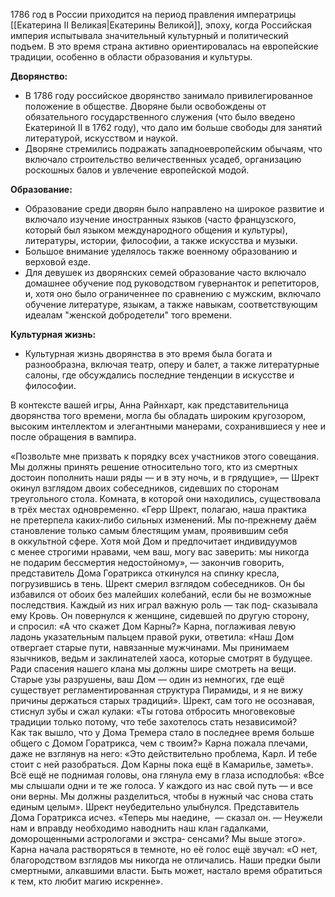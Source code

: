 1786 год в России приходится на период правления императрицы [[Екатерина II Великая|Екатерины Великой]], эпоху, когда Российская империя испытывала значительный культурный и политический подъем. В это время страна активно ориентировалась на европейские традиции, особенно в области образования и культуры.

**Дворянство:**
- В 1786 году российское дворянство занимало привилегированное положение в обществе. Дворяне были освобождены от обязательного государственного служения (что было введено Екатериной II в 1762 году), что дало им больше свободы для занятий литературой, искусством и наукой.
- Дворяне стремились подражать западноевропейским обычаям, что включало строительство величественных усадеб, организацию роскошных балов и увлечение европейской модой.

**Образование:**
- Образование среди дворян было направлено на широкое развитие и включало изучение иностранных языков (часто французского, который был языком международного общения и культуры), литературы, истории, философии, а также искусства и музыки.
- Большое внимание уделялось также военному образованию и верховой езде.
- Для девушек из дворянских семей образование часто включало домашнее обучение под руководством гувернанток и репетиторов, и, хотя оно было ограниченнее по сравнению с мужским, включало обучение литературе, языкам, а также навыкам, соответствующим идеалам "женской добродетели" того времени.

**Культурная жизнь:**
- Культурная жизнь дворянства в это время была богата и разнообразна, включая театр, оперу и балет, а также литературные салоны, где обсуждались последние тенденции в искусстве и философии.

В контексте вашей игры, Анна Райнхарт, как представительница дворянства того времени, могла бы обладать широким кругозором, высоким интеллектом и элегантными манерами, сохранившиеся у нее и после обращения в вампира.



«Позвольте мне призвать к порядку всех участников этого совещания. Мы должны принять решение относительно того, кто из смертных достоин пополнить наши ряды — и в эту ночь, и в грядущие», — Шрект окинул взглядом двоих собеседников, сидевших по сторонам треугольного стола. Комната, в которой они находились, существовала в трёх местах одновременно. «Герр Шрект, полагаю, наша практика не претерпела каких‑либо сильных изменений. Мы по‑прежнему даём становление только самым блестящим умам, проявившим себя в оккультной сфере. Хотя мой Дом и предпочитает индивидуумов с менее строгими нравами, чем ваш, могу вас заверить: мы никогда не подарим бессмертия недостойному», — закончив говорить, представитель Дома Горатрикса откинулся на спинку кресла, погрузившись в тень. Шрект смерил взглядом собеседников. Он бы избавился от обоих без малейших колебаний, если бы не возможные последствия. Каждый из них играл важную роль — так под‑ сказывала ему Кровь. Он повернулся к женщине, сидевшей по другую сторону, и спросил: «А что скажет Дом Карны?» Карна, поглаживая левую ладонь указательным пальцем правой руки, ответила: «Наш Дом отвергает старые пути, навязанные мужчинами. Мы принимаем язычников, ведьм и заклинателей хаоса, которые смотрят в будущее. Ради спасения нашего клана мы должны шире смотреть на вещи. Старые узы разрушены, ваш Дом — один из немногих, где ещё  существует регламентированная структура Пирамиды, и я не вижу причины держаться старых традиций». Шрект, сам того не осознавая, стиснул зубы и сжал кулаки: «Ты готова отбросить многовековые традиции только потому, что тебе захотелось стать независимой? Как так вышло, что у Дома Тремера стало в последнее время больше общего с Домом Горатрикса, чем с твоим?» Карна пожала плечами, даже не взглянув на него: «Это действительно проблема, Карл. И тебе стоит с ней разобраться. Дом Карны пока ещё в Камарилье, заметь». Всё ещё не поднимая головы, она глянула ему в глаза исподлобья: «Все мы слышали одни и те же голоса. У каждого из нас свой путь — и все они верны. Мы должны разделиться, чтобы в нужный час снова стать единым целым». Шрект неубедительно улыбнулся. Представитель Дома Горатрикса исчез. «Теперь мы наедине,  — сказал он. — Неужели нам и вправду необходимо наводнить наш клан гадалками, доморощенными астрологами и экстра‑ сенсами? Мы выше этого». Карна начала растворяться в темноте, но её голос ещё звучал: «О нет, благородством взглядов мы никогда не отличались. Наши предки были смертными, алкавшими власти. Быть может, настало время обратиться к тем, кто любит магию искренне».